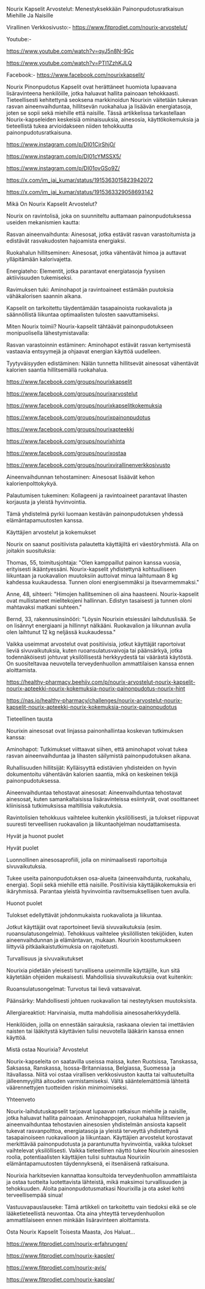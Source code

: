 Nourix Kapselit Arvostelut: Menestyksekkään Painonpudotusratkaisun Miehille Ja Naisille

Virallinen Verkkosivusto:- https://www.fitprodiet.com/nourix-arvostelut/

Youtube:- 

https://www.youtube.com/watch?v=qyJ5n8N-9Gc

https://www.youtube.com/watch?v=PTI1ZzhKJLQ

Facebook:- https://www.facebook.com/nourixkapselit/

Nourix Pinonpudotus Kapselit ovat herättäneet huomiota lupaavana lisäravinteena henkilöille, jotka haluavat hallita painoaan tehokkaasti. Tieteellisesti kehitettynä seoksena markkinoidun Nourixin väitetään tukevan rasvan aineenvaihduntaa, hillitsevän ruokahalua ja lisäävän energiatasoja, joten se sopii sekä miehille että naisille. Tässä artikkelissa tarkastellaan Nourix-kapseleiden keskeisiä ominaisuuksia, ainesosia, käyttökokemuksia ja tieteellistä tukea arvioidakseen niiden tehokkuutta painonpudotusratkaisuna.

https://www.instagram.com/p/DI01CjrShjO/

https://www.instagram.com/p/DI01cYMSSX5/

https://www.instagram.com/p/DI01ovGSo9Z/

https://x.com/im_jai_kumar/status/1915363015823942072

https://x.com/im_jai_kumar/status/1915363329058693142

Mikä On Nourix Kapselit Arvostelut?

Nourix on ravintolisä, joka on suunniteltu auttamaan painonpudotuksessa useiden mekanismien kautta:

Rasvan aineenvaihdunta: Ainesosat, jotka estävät rasvan varastoitumista ja edistävät rasvakudosten hajoamista energiaksi.

Ruokahalun hillitseminen: Ainesosat, jotka vähentävät himoa ja auttavat ylläpitämään kalorivajetta.

Energiateho: Elementit, jotka parantavat energiatasoja fyysisen aktiivisuuden tukemiseksi.

Ravimuksen tuki: Aminohapot ja ravintoaineet estämään puutoksia vähäkalorisen saannin aikana.

Kapselit on tarkoitettu täydentämään tasapainoista ruokavaliota ja säännöllistä liikuntaa optimaalisten tulosten saavuttamiseksi.

Miten Nourix toimii? Nourix-kapselit tähtäävät painonpudotukseen monipuolisella lähestymistavalla:

Rasvan varastoinnin estäminen: Aminohapot estävät rasvan kertymisestä vastaavia entsyymejä ja ohjaavat energian käyttöä uudelleen.

Tyytyväisyyden edistäminen: Nälän tunnetta hillitsevät ainesosat vähentävät kalorien saantia hillitsemällä ruokahalua.

https://www.facebook.com/groups/nourixkapselit

https://www.facebook.com/groups/nourixarvostelut

https://www.facebook.com/groups/nourixkapselitkokemuksia

https://www.facebook.com/groups/nourixpainonpudotus

https://www.facebook.com/groups/nourixapteekki

https://www.facebook.com/groups/nourixhinta

https://www.facebook.com/groups/nourixostaa

https://www.facebook.com/groups/nourixvirallinenverkkosivusto

Aineenvaihdunnan tehostaminen: Ainesosat lisäävät kehon kalorienpolttokykyä.

Palautumisen tukeminen: Kollageeni ja ravintoaineet parantavat lihasten korjausta ja yleistä hyvinvointia.

Tämä yhdistelmä pyrkii luomaan kestävän painonpudotuksen yhdessä elämäntapamuutosten kanssa.

Käyttäjien arvostelut ja kokemukset

Nourix on saanut positiivista palautetta käyttäjiltä eri väestöryhmistä. Alla on joitakin suosituksia:

Thomas, 55, toimitusjohtaja: "Olen kamppaillut painon kanssa vuosia, erityisesti ikääntyessäni. Nourix-kapselit yhdistettynä kohtuulliseen liikuntaan ja ruokavalion muutoksiin auttoivat minua laihtumaan 8 kg kahdessa kuukaudessa. Tunnen oloni energisemmäksi ja itsevarmemmaksi."

Anne, 48, sihteeri: "Himojen hallitseminen oli aina haasteeni. Nourix-kapselit ovat mullistaneet mielitekojeni hallinnan. Edistyn tasaisesti ja tunnen oloni mahtavaksi matkani suhteen."

Bernd, 33, rakennusinsinööri: "Löysin Nourixin etsiessäni laihdutuslisää. Se on lisännyt energiaani ja hillinnyt nälkääni. Ruokavalion ja liikunnan avulla olen laihtunut 12 kg neljässä kuukaudessa."

Vaikka useimmat arvostelut ovat positiivisia, jotkut käyttäjät raportoivat lieviä sivuvaikutuksia, kuten ruoansulatusvaivoja tai päänsärkyä, jotka todennäköisesti johtuvat yksilöllisestä herkkyydestä tai väärästä käytöstä. On suositeltavaa neuvotella terveydenhuollon ammattilaisen kanssa ennen aloittamista.

https://healthy-pharmacy.beehiiv.com/p/nourix-arvostelut-nourix-kapselit-nourix-apteekki-nourix-kokemuksia-nourix-painonpudotus-nourix-hint

https://nas.io/healthy-pharmacy/challenges/nourix-arvostelut-nourix-kapselit-nourix-apteekki-nourix-kokemuksia-nourix-painonpudotus

Tieteellinen tausta

Nourixin ainesosat ovat linjassa painonhallintaa koskevan tutkimuksen kanssa:

Aminohapot: Tutkimukset viittaavat siihen, että aminohapot voivat tukea rasvan aineenvaihduntaa ja lihasten säilymistä painonpudotuksen aikana.

Ruhallisuuden hillitsijät: Kylläisyyttä edistävien yhdisteiden on hyvin dokumentoitu vähentävän kalorien saantia, mikä on keskeinen tekijä painonpudotuksessa.

Aineenvaihduntaa tehostavat ainesosat: Aineenvaihduntaa tehostavat ainesosat, kuten samankaltaisissa lisäravinteissa esiintyvät, ovat osoittaneet kliinisissä tutkimuksissa maltillisia vaikutuksia.

Ravintolisien tehokkuus vaihtelee kuitenkin yksilöllisesti, ja tulokset riippuvat suuresti terveellisen ruokavalion ja liikuntaohjelman noudattamisesta.

Hyvät ja huonot puolet

Hyvät puolet

Luonnollinen ainesosaprofiili, jolla on minimaalisesti raportoituja sivuvaikutuksia.

Tukee useita painonpudotuksen osa-alueita (aineenvaihdunta, ruokahalu, energia).
Sopii sekä miehille että naisille.
Positiivisia käyttäjäkokemuksia eri ikäryhmissä.
Parantaa yleistä hyvinvointia ravitsemuksellisen tuen avulla.

Huonot puolet

Tulokset edellyttävät johdonmukaista ruokavaliota ja liikuntaa.

Jotkut käyttäjät ovat raportoineet lieviä sivuvaikutuksia (esim. ruoansulatusongelmia).
Tehokkuus vaihtelee yksilöllisten tekijöiden, kuten aineenvaihdunnan ja elämäntavan, mukaan.
Nourixin koostumukseen liittyviä pitkäaikaistutkimuksia on rajoitetusti.

Turvallisuus ja sivuvaikutukset

Nourixia pidetään yleisesti turvallisena useimmille käyttäjille, kun sitä käytetään ohjeiden mukaisesti. Mahdollisia sivuvaikutuksia ovat kuitenkin:

Ruoansulatusongelmat: Turvotus tai lievä vatsavaivat.

Päänsärky: Mahdollisesti johtuen ruokavalion tai nesteytyksen muutoksista.

Allergiareaktiot: Harvinaisia, mutta mahdollisia ainesosaherkkyydellä.

Henkilöiden, joilla on ennestään sairauksia, raskaana olevien tai imettävien naisten tai lääkitystä käyttävien tulisi neuvotella lääkärin kanssa ennen käyttöä.

Mistä ostaa Nourixia? Arvostelut

Nourix-kapseleita on saatavilla useissa maissa, kuten Ruotsissa, Tanskassa, Saksassa, Ranskassa, Isossa-Britanniassa, Belgiassa, Suomessa ja Itävallassa. Niitä voi ostaa virallisen verkkosivuston kautta tai valtuutetuilta jälleenmyyjiltä aitouden varmistamiseksi. Vältä sääntelemättömiä lähteitä väärennettyjen tuotteiden riskin minimoimiseksi.

Yhteenveto

Nourix-laihdutuskapselit tarjoavat lupaavan ratkaisun miehille ja naisille, jotka haluavat hallita painoaan. Aminohappojen, ruokahalua hillitsevien ja aineenvaihduntaa tehostavien ainesosien yhdistelmän ansiosta kapselit tukevat rasvanpolttoa, energiatasoja ja yleistä terveyttä yhdistettynä tasapainoiseen ruokavalioon ja liikuntaan. Käyttäjien arvostelut korostavat merkittävää painonpudotusta ja parantunutta hyvinvointia, vaikka tulokset vaihtelevat yksilöllisesti. Vaikka tieteellinen näyttö tukee Nourixin ainesosien roolia, potentiaalisten käyttäjien tulisi suhtautua Nourixiin elämäntapamuutosten täydennyksenä, ei itsenäisenä ratkaisuna.

Nourixia harkitsevien kannattaa konsultoida terveydenhuollon ammattilaista ja ostaa tuotteita luotettavista lähteistä, mikä maksimoi turvallisuuden ja tehokkuuden. Aloita painonpudotusmatkasi Nourixilla ja ota askel kohti terveellisempää sinua!

Vastuuvapauslauseke: Tämä artikkeli on tarkoitettu vain tiedoksi eikä se ole lääketieteellistä neuvontaa. Ota aina yhteyttä terveydenhuollon ammattilaiseen ennen minkään lisäravinteen aloittamista.

Osta Nourix Kapselit Toisesta Maasta, Jos Haluat...

https://www.fitprodiet.com/nourix-erfahrungen/

https://www.fitprodiet.com/nourix-kapsler/

https://www.fitprodiet.com/nourix-avis/

https://www.fitprodiet.com/nourix-kapslar/
